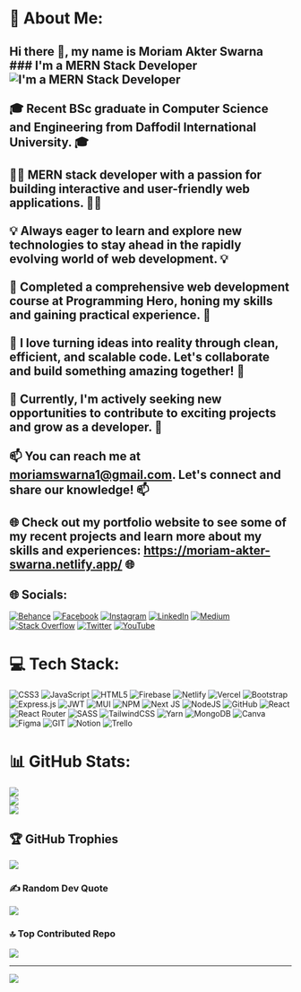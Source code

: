 # 💫 About Me:
## Hi there 👋, my name is Moriam Akter Swarna<br>### I'm a MERN Stack Developer <br>![I'm a MERN Stack Developer](https://media.licdn.com/dms/image/D5616AQGBq2snEtDCbg/profile-displaybackgroundimage-shrink_350_1400/0/1696325097585?e=1701907200&v=beta&t=4XV98tBTVkVgqa-8wiGz06fMtIHKfdnUlU9elkiNKcY)<br><br>🎓 Recent BSc graduate in Computer Science and Engineering from Daffodil International University. 🎓<br><br>👩‍💻 MERN stack developer with a passion for building interactive and user-friendly web applications. 👩‍💻<br><br>💡 Always eager to learn and explore new technologies to stay ahead in the rapidly evolving world of web development. 💡<br><br>🌟 Completed a comprehensive web development course at Programming Hero, honing my skills and gaining practical experience. 🌟<br><br>🚀 I love turning ideas into reality through clean, efficient, and scalable code. Let's collaborate and build something amazing together! 🚀<br><br>🌱 Currently, I'm actively seeking new opportunities to contribute to exciting projects and grow as a developer. 🌱<br><br>📫 You can reach me at moriamswarna1@gmail.com. Let's connect and share our knowledge! 📫<br><br>🌐 Check out my portfolio website to see some of my recent projects and learn more about my skills and experiences: https://moriam-akter-swarna.netlify.app/ 🌐


## 🌐 Socials:
[![Behance](https://img.shields.io/badge/Behance-1769ff?logo=behance&logoColor=white)](https://behance.net/moriamswarna) [![Facebook](https://img.shields.io/badge/Facebook-%231877F2.svg?logo=Facebook&logoColor=white)](https://facebook.com/mariam.swarna.76) [![Instagram](https://img.shields.io/badge/Instagram-%23E4405F.svg?logo=Instagram&logoColor=white)](https://instagram.com/onindita_ms) [![LinkedIn](https://img.shields.io/badge/LinkedIn-%230077B5.svg?logo=linkedin&logoColor=white)](https://linkedin.com/in/moriamakterswarna) [![Medium](https://img.shields.io/badge/Medium-12100E?logo=medium&logoColor=white)](https://medium.com/@@moriam15-12880) [![Stack Overflow](https://img.shields.io/badge/-Stackoverflow-FE7A16?logo=stack-overflow&logoColor=white)](https://stackoverflow.com/users/17117758) [![Twitter](https://img.shields.io/badge/Twitter-%231DA1F2.svg?logo=Twitter&logoColor=white)](https://twitter.com/__swarna__s) [![YouTube](https://img.shields.io/badge/YouTube-%23FF0000.svg?logo=YouTube&logoColor=white)](https://youtube.com/@swarnamariam4933) 

# 💻 Tech Stack:
![CSS3](https://img.shields.io/badge/css3-%231572B6.svg?style=for-the-badge&logo=css3&logoColor=white) ![JavaScript](https://img.shields.io/badge/javascript-%23323330.svg?style=for-the-badge&logo=javascript&logoColor=%23F7DF1E) ![HTML5](https://img.shields.io/badge/html5-%23E34F26.svg?style=for-the-badge&logo=html5&logoColor=white) ![Firebase](https://img.shields.io/badge/firebase-%23039BE5.svg?style=for-the-badge&logo=firebase) ![Netlify](https://img.shields.io/badge/netlify-%23000000.svg?style=for-the-badge&logo=netlify&logoColor=#00C7B7) ![Vercel](https://img.shields.io/badge/vercel-%23000000.svg?style=for-the-badge&logo=vercel&logoColor=white) ![Bootstrap](https://img.shields.io/badge/bootstrap-%23563D7C.svg?style=for-the-badge&logo=bootstrap&logoColor=white) ![Express.js](https://img.shields.io/badge/express.js-%23404d59.svg?style=for-the-badge&logo=express&logoColor=%2361DAFB) ![JWT](https://img.shields.io/badge/JWT-black?style=for-the-badge&logo=JSON%20web%20tokens) ![MUI](https://img.shields.io/badge/MUI-%230081CB.svg?style=for-the-badge&logo=material-ui&logoColor=white) ![NPM](https://img.shields.io/badge/NPM-%23000000.svg?style=for-the-badge&logo=npm&logoColor=white) ![Next JS](https://img.shields.io/badge/Next-black?style=for-the-badge&logo=next.js&logoColor=white) ![NodeJS](https://img.shields.io/badge/node.js-6DA55F?style=for-the-badge&logo=node.js&logoColor=white) ![GitHub](https://img.shields.io/badge/GitHub-%23121011.svg?style=for-the-badge&logo=github&logoColor=white) ![React](https://img.shields.io/badge/react-%2320232a.svg?style=for-the-badge&logo=react&logoColor=%2361DAFB) ![React Router](https://img.shields.io/badge/React_Router-CA4245?style=for-the-badge&logo=react-router&logoColor=white) ![SASS](https://img.shields.io/badge/SASS-hotpink.svg?style=for-the-badge&logo=SASS&logoColor=white) ![TailwindCSS](https://img.shields.io/badge/tailwindcss-%2338B2AC.svg?style=for-the-badge&logo=tailwind-css&logoColor=white) ![Yarn](https://img.shields.io/badge/yarn-%232C8EBB.svg?style=for-the-badge&logo=yarn&logoColor=white) ![MongoDB](https://img.shields.io/badge/MongoDB-%234ea94b.svg?style=for-the-badge&logo=mongodb&logoColor=white) ![Canva](https://img.shields.io/badge/Canva-%2300C4CC.svg?style=for-the-badge&logo=Canva&logoColor=white) 	![Figma](https://img.shields.io/badge/figma-%23F24E1E.svg?style=for-the-badge&logo=figma&logoColor=white) ![GIT](https://img.shields.io/badge/Git-fc6d26?style=for-the-badge&logo=git&logoColor=white) ![Notion](https://img.shields.io/badge/Notion-%23000000.svg?style=for-the-badge&logo=notion&logoColor=white) ![Trello](https://img.shields.io/badge/Trello-%23026AA7.svg?style=for-the-badge&logo=Trello&logoColor=white)
# 📊 GitHub Stats:
![](https://github-readme-stats.vercel.app/api?username=MoriamAkterSwarna&theme=midnight-purple&hide_border=false&include_all_commits=true&count_private=true)<br/>
![](https://github-readme-streak-stats.herokuapp.com/?user=MoriamAkterSwarna&theme=midnight-purple&hide_border=false)<br/>
![](https://github-readme-stats.vercel.app/api/top-langs/?username=MoriamAkterSwarna&theme=midnight-purple&hide_border=false&include_all_commits=true&count_private=true&layout=compact)

## 🏆 GitHub Trophies
![](https://github-profile-trophy.vercel.app/?username=MoriamAkterSwarna&theme=radical&no-frame=false&no-bg=false&margin-w=4)

### ✍️ Random Dev Quote
![](https://quotes-github-readme.vercel.app/api?type=vetical&theme=radical)

### 🔝 Top Contributed Repo
![](https://github-contributor-stats.vercel.app/api?username=MoriamAkterSwarna&limit=5&theme=tokyonight&combine_all_yearly_contributions=true)

---
[![](https://visitcount.itsvg.in/api?id=MoriamAkterSwarna&icon=6&color=11)](https://visitcount.itsvg.in)

<!-- Proudly created with GPRM ( https://gprm.itsvg.in ) -->
